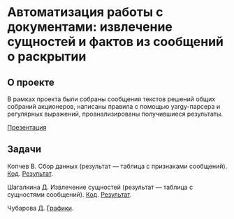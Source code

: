 # Автоматизация работы с документами: извлечение сущностей и фактов из сообщений о раскрытии

## О проекте

В рамках проекта были собраны сообщения текстов решений общих собраний акционеров, написаны правила с помощью yargy-парсера и регулярных выражений, проанализированы получившиеся результаты. 

[Презентация](https://github.com/aefrt/ner-disclosure/blob/main/преза.pdf)

## Задачи

Копчев В. Сбор данных (результат — таблица с признаками сообщений). [Код](https://github.com/aefrt/ner-disclosure/blob/main/scraping.ipynb). [Результат](https://github.com/aefrt/ner-disclosure/blob/main/data.csv).

Шагалкина Д. Извлечение сущностей (результат — таблица с сущностями сообщений). [Код](https://github.com/aefrt/ner-disclosure/blob/main/final_BA_project.ipynb). [Результат](https://github.com/aefrt/ner-disclosure/blob/main/final_showcase.csv).

Чубарова Д. [Графики](https://github.com/aefrt/ner-disclosure/blob/main/SAS.ipynb).
